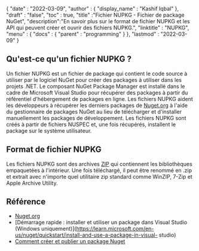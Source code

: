 {
  "date" : "2022-03-09",
  "author" : {
    "display_name" : "Kashif Iqbal"
},
  "draft" : "false",
  "toc" : true,
  "title" :"Fichier NUPKG - Fichier de package NuGet",
  "description":"En savoir plus sur le format de fichier NUPKG et les API qui peuvent créer et ouvrir des fichiers NUPKG.",
  "linktitle" : "NUPKG",
  "menu" : {
    "docs" : {
      "parent" : "programming"
}
},
  "lastmod" : "2022-03-09"
}

## Qu'est-ce qu'un fichier NUPKG ?

Un fichier NUPKG est un fichier de package qui contient le code source à utiliser par le logiciel NuGet pour créer des packages à utiliser dans les projets .NET. Le composant NuGet Package Manager est installé dans le cadre de Microsoft Visual Studio pour récupérer des packages à partir du référentiel d'hébergement de packages en ligne. Les fichiers NUPKG aident les développeurs à récupérer les derniers packages de [Nuget.org](https://nuget.org) à l'aide du gestionnaire de packages NuGet au lieu de télécharger et d'installer manuellement les packages de développement. Les fichiers NUPKG sont créés à partir de fichiers NUSPEC et, une fois récupérés, installent le package sur le système utilisateur.

## Format de fichier NUPKG

Les fichiers NUPKG sont des archives [ZIP](/fr/compression/zip/) qui contiennent les bibliothèques empaquetées à l'intérieur. Une fois téléchargé, il peut être renommé en .zip et extrait avec n'importe quel utilitaire zip standard comme WinZIP, 7-Zip et Apple Archive Utility.

## Référence

* [Nuget.org](https://nuget.org)
* [Démarrage rapide : installer et utiliser un package dans Visual Studio (Windows uniquement)](https://learn.microsoft.com/en-us/nuget/quickstart/install-and-use-a-package-in-visual- studio)
* [Comment créer et publier un package Nuget](https://learn.microsoft.com/en-us/nuget/quickstart/create-and-publish-a-package-using-visual-studio?tabs=netcore-cli)

